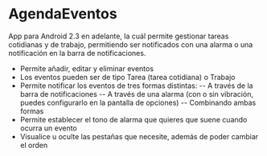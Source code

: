AgendaEventos
=============

App para Android 2.3 en adelante, la cuál permite gestionar tareas cotidianas y de trabajo, permitiendo ser 
notificados con una alarma o una notificación en la barra de notificaciones.

- Permite añadir, editar y eliminar eventos
- Los eventos pueden ser de tipo Tarea (tarea cotidiana) o Trabajo
- Permite notificar los eventos de tres formas distintas:
-- A través de la barra de notificaciones
-- A través de una alarma (con o sin vibración, puedes configurarlo en la pantalla de opciones)
-- Combinando ambas formas
- Permite establecer el tono de alarma que quieres que suene cuando ocurra un evento
- Visualice u oculte las pestañas que necesite, además de poder cambiar el orden
